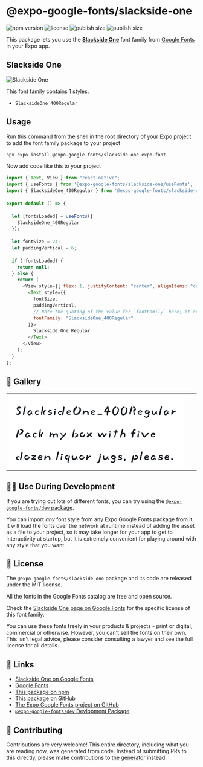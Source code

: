 # @expo-google-fonts/slackside-one

![npm version](https://flat.badgen.net/npm/v/@expo-google-fonts/slackside-one)
![license](https://flat.badgen.net/github/license/expo/google-fonts)
![publish size](https://flat.badgen.net/packagephobia/install/@expo-google-fonts/slackside-one)
![publish size](https://flat.badgen.net/packagephobia/publish/@expo-google-fonts/slackside-one)

This package lets you use the [**Slackside One**](https://fonts.google.com/specimen/Slackside+One) font family from [Google Fonts](https://fonts.google.com/) in your Expo app.

## Slackside One

![Slackside One](./font-family.png)

This font family contains [1 styles](#-gallery).

- `SlacksideOne_400Regular`

## Usage

Run this command from the shell in the root directory of your Expo project to add the font family package to your project

```sh
npx expo install @expo-google-fonts/slackside-one expo-font
```

Now add code like this to your project

```js
import { Text, View } from "react-native";
import { useFonts } from '@expo-google-fonts/slackside-one/useFonts';
import { SlacksideOne_400Regular } from '@expo-google-fonts/slackside-one/400Regular';

export default () => {

  let [fontsLoaded] = useFonts({
    SlacksideOne_400Regular
  });

  let fontSize = 24;
  let paddingVertical = 6;

  if (!fontsLoaded) {
    return null;
  } else {
    return (
      <View style={{ flex: 1, justifyContent: "center", alignItems: "center" }}>
        <Text style={{
          fontSize,
          paddingVertical,
          // Note the quoting of the value for `fontFamily` here; it expects a string!
          fontFamily: "SlacksideOne_400Regular"
        }}>
          Slackside One Regular
        </Text>
      </View>
    );
  }
};
```

## 🔡 Gallery


||||
|-|-|-|
|![SlacksideOne_400Regular](./400Regular/SlacksideOne_400Regular.ttf.png)||||


## 👩‍💻 Use During Development

If you are trying out lots of different fonts, you can try using the [`@expo-google-fonts/dev` package](https://github.com/expo/google-fonts/tree/master/font-packages/dev#readme).

You can import _any_ font style from any Expo Google Fonts package from it. It will load the fonts over the network at runtime instead of adding the asset as a file to your project, so it may take longer for your app to get to interactivity at startup, but it is extremely convenient for playing around with any style that you want.


## 📖 License

The `@expo-google-fonts/slackside-one` package and its code are released under the MIT license.

All the fonts in the Google Fonts catalog are free and open source.

Check the [Slackside One page on Google Fonts](https://fonts.google.com/specimen/Slackside+One) for the specific license of this font family.

You can use these fonts freely in your products & projects - print or digital, commercial or otherwise. However, you can't sell the fonts on their own. This isn't legal advice, please consider consulting a lawyer and see the full license for all details.

## 🔗 Links

- [Slackside One on Google Fonts](https://fonts.google.com/specimen/Slackside+One)
- [Google Fonts](https://fonts.google.com/)
- [This package on npm](https://www.npmjs.com/package/@expo-google-fonts/slackside-one)
- [This package on GitHub](https://github.com/expo/google-fonts/tree/master/font-packages/slackside-one)
- [The Expo Google Fonts project on GitHub](https://github.com/expo/google-fonts)
- [`@expo-google-fonts/dev` Devlopment Package](https://github.com/expo/google-fonts/tree/master/font-packages/dev)

## 🤝 Contributing

Contributions are very welcome! This entire directory, including what you are reading now, was generated from code. Instead of submitting PRs to this directly, please make contributions to [the generator](https://github.com/expo/google-fonts/tree/master/packages/generator) instead.
